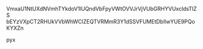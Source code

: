 VmxaU1NtUXdNVmhTYkdoV1lUQndVbFpyVWtOVVJrVjVUbGRHYVUxcldsTlZS
bEYzVXpCT2RHUkVVbWhWClZEQTVRMmR3Y1dSSVFUMEtDblIwYUE9PQoKYXZn

pyx